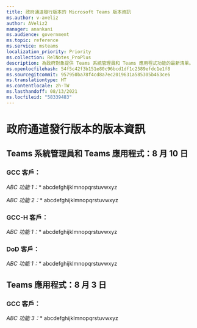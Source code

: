 ```yaml
---
title: 政府通道發行版本的 Microsoft Teams 版本資訊
ms.author: v-aveliz
author: AVeliz2
manager: anankani
ms.audience: government
ms.topic: reference
ms.service: msteams
localization_priority: Priority
ms.collection: RelNotes_ProPlus
description: 為政府對象提供 Teams 系統管理員和 Teams 應用程式功能的最新清單。
ms.openlocfilehash: 54f5c42f3b151e80c96bcd1df1c2589efdc1e1f8
ms.sourcegitcommit: 957950ba78f4cd8a7ec2019631a585305b463ce6
ms.translationtype: HT
ms.contentlocale: zh-TW
ms.lasthandoff: 08/13/2021
ms.locfileid: "58339483"
---
```

# <a name="release-notes-for-government-channel-releases"></a>政府通道發行版本的版本資訊

## <a name="teams-admin-and-teams-app-aug-10"></a>Teams 系統管理員和 Teams 應用程式：8 月 10 日
### <a name="gcc-customers"></a>GCC 客戶： 
*ABC 功能 1：** abcdefghijklmnopqrstuvwxyz

*ABC 功能 2：** abcdefghijklmnopqrstuvwxyz

### <a name="gcc-h-customers"></a>GCC-H 客戶：
*ABC 功能 1：** abcdefghijklmnopqrstuvwxyz

### <a name="dod-customers"></a>DoD 客戶： 
*ABC 功能 1：** abcdefghijklmnopqrstuvwxyz

## <a name="teams-app-aug-3"></a>Teams 應用程式：8 月 3 日
### <a name="gcc-customers"></a>GCC 客戶： 
*ABC 功能 3：** abcdefghijklmnopqrstuvwxyz